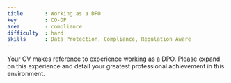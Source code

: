 ```yaml
---
title       : Working as a DPO
key         : CO-DP
area        : compliance
difficulty  : hard
skills      : Data Protection, Compliance, Regulation Aware
---
```


Your CV makes reference to experience working as a DPO. Please expand on this experience and detail your greatest professional achievement in this environment.